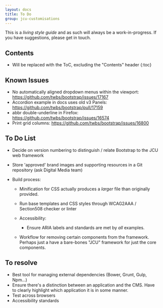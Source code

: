 ```yaml
---
layout: docs
title: To Do
group: jcu-customisations
---
```


This is a *living style guide* and as such will always be a work-in-progress.
If you have suggestions, please get in touch.

## Contents

* Will be replaced with the ToC, excluding the "Contents" header
{:toc}


## Known Issues

* No automatically aligned dropdown menus within the viewport:
  <https://github.com/twbs/bootstrap/issues/17167>
* Accordion example in docs uses old v3 Panels:
  <https://github.com/twbs/bootstrap/pull/17159>
* abbr double-underline in Firefox:
  <https://github.com/twbs/bootstrap/issues/16574>
* Print grid columns: <https://github.com/twbs/bootstrap/issues/16800>

## To Do List

* Decide on version numbering to distinguish / relate Bootstrap to the JCU web
  framework

* Store 'approved' brand images and supporting resources in a Git repository
  (ask Digital Media team)

* Build process:

  * Minification for CSS actually produces a *larger* file than originally
    provided.

  * Run base templates and CSS styles through WCAG2AAA / Section508 checker or
    linter

  * Accessibility:

    * Ensure ARIA labels and standards are met by *all* examples.

  * Workflow for removing certain components from the framework.  Perhaps just a
    have a bare-bones "JCU" framework for just the core components.

## To resolve

* Best tool for managing external dependencies (Bower, Grunt, Gulp, Npm...)
* Ensure there's a distinction between an application and the CMS.  Have to
  clearly highlight which application it is in some manner.
* Test across browsers
* Accessibility standards

